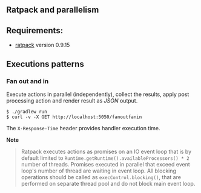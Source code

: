Ratpack and parallelism
-----------------------------

## Requirements:

* [ratpack](http://ratpack.io) version 0.9.15

## Executions patterns

### Fan out and in

Execute actions in parallel (independently), collect the results, apply post processing action and render result as *JSON* output.


    $ ./gradlew run
    $ curl -v -X GET http://localhost:5050/fanoutfanin

The ```X-Response-Time``` header provides handler execution time.

**Note**

> Ratpack executes actions as promises on an IO event loop that is by default limited to ```Runtime.getRuntime().availableProcessors() * 2```
number of threads. Promises executed in parallel that exceed event loop's number of thread are waiting in event loop.
All blocking operations should be called as ```execControl.blocking()```, that are performed on separate thread pool and do not block
main event loop.

